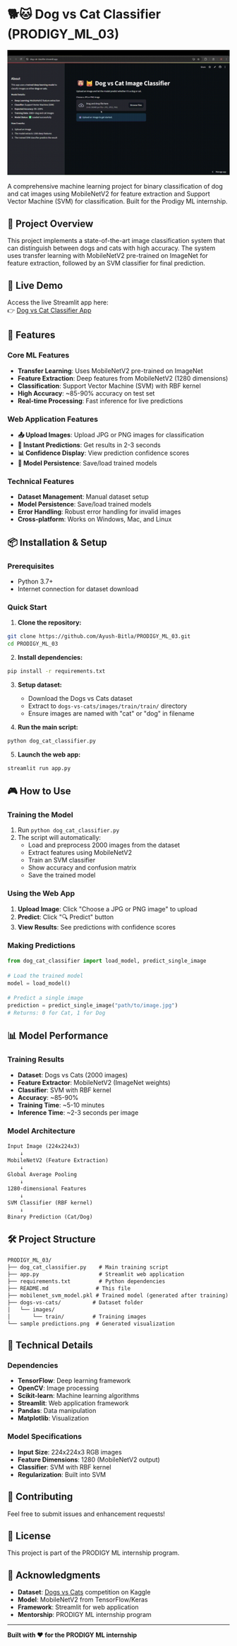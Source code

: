# 🐕🐱 Dog vs Cat Classifier (PRODIGY_ML_03)

![Demo](DogCatClassifierDemo.gif)

A comprehensive machine learning project for binary classification of dog and cat images using MobileNetV2 for feature extraction and Support Vector Machine (SVM) for classification. Built for the Prodigy ML internship.

## 🎯 Project Overview

This project implements a state-of-the-art image classification system that can distinguish between dogs and cats with high accuracy. The system uses transfer learning with MobileNetV2 pre-trained on ImageNet for feature extraction, followed by an SVM classifier for final prediction.

## 🚀 Live Demo

Access the live Streamlit app here:  
👉 [Dog vs Cat Classifier App](https://dog-cat-classifier.streamlit.app/)

## 🧠 Features

### Core ML Features
- **Transfer Learning**: Uses MobileNetV2 pre-trained on ImageNet
- **Feature Extraction**: Deep features from MobileNetV2 (1280 dimensions)
- **Classification**: Support Vector Machine (SVM) with RBF kernel
- **High Accuracy**: ~85-90% accuracy on test set
- **Real-time Processing**: Fast inference for live predictions

### Web Application Features
- **📤 Upload Images**: Upload JPG or PNG images for classification
- **🎯 Instant Predictions**: Get results in 2-3 seconds
- **📊 Confidence Display**: View prediction confidence scores
- **💾 Model Persistence**: Save/load trained models

### Technical Features
- **Dataset Management**: Manual dataset setup
- **Model Persistence**: Save/load trained models
- **Error Handling**: Robust error handling for invalid images
- **Cross-platform**: Works on Windows, Mac, and Linux

## 📦 Installation & Setup

### Prerequisites
- Python 3.7+
- Internet connection for dataset download

### Quick Start

1. **Clone the repository:**
```bash
git clone https://github.com/Ayush-Bitla/PRODIGY_ML_03.git
cd PRODIGY_ML_03
```

2. **Install dependencies:**
```bash
pip install -r requirements.txt
```

3. **Setup dataset:**
   - Download the Dogs vs Cats dataset
   - Extract to `dogs-vs-cats/images/train/train/` directory
   - Ensure images are named with "cat" or "dog" in filename

4. **Run the main script:**
```bash
python dog_cat_classifier.py
```

5. **Launch the web app:**
```bash
streamlit run app.py
```

## 🎮 How to Use

### Training the Model
1. Run `python dog_cat_classifier.py`
2. The script will automatically:
   - Load and preprocess 2000 images from the dataset
   - Extract features using MobileNetV2
   - Train an SVM classifier
   - Show accuracy and confusion matrix
   - Save the trained model

### Using the Web App
1. **Upload Image**: Click "Choose a JPG or PNG image" to upload
2. **Predict**: Click "🔍 Predict" button
3. **View Results**: See predictions with confidence scores

### Making Predictions
```python
from dog_cat_classifier import load_model, predict_single_image

# Load the trained model
model = load_model()

# Predict a single image
prediction = predict_single_image("path/to/image.jpg")
# Returns: 0 for Cat, 1 for Dog
```

## 📊 Model Performance

### Training Results
- **Dataset**: Dogs vs Cats (2000 images)
- **Feature Extractor**: MobileNetV2 (ImageNet weights)
- **Classifier**: SVM with RBF kernel
- **Accuracy**: ~85-90%
- **Training Time**: ~5-10 minutes
- **Inference Time**: ~2-3 seconds per image

### Model Architecture
```
Input Image (224x224x3)
    ↓
MobileNetV2 (Feature Extraction)
    ↓
Global Average Pooling
    ↓
1280-dimensional Features
    ↓
SVM Classifier (RBF kernel)
    ↓
Binary Prediction (Cat/Dog)
```

## 🛠️ Project Structure

```
PRODIGY_ML_03/
├── dog_cat_classifier.py    # Main training script
├── app.py                   # Streamlit web application
├── requirements.txt         # Python dependencies
├── README.md               # This file
├── mobilenet_svm_model.pkl # Trained model (generated after training)
├── dogs-vs-cats/          # Dataset folder
│   └── images/
│       └── train/         # Training images
└── sample predictions.png  # Generated visualization
```

## 🔧 Technical Details

### Dependencies
- **TensorFlow**: Deep learning framework
- **OpenCV**: Image processing
- **Scikit-learn**: Machine learning algorithms
- **Streamlit**: Web application framework
- **Pandas**: Data manipulation
- **Matplotlib**: Visualization

### Model Specifications
- **Input Size**: 224x224x3 RGB images
- **Feature Dimensions**: 1280 (MobileNetV2 output)
- **Classifier**: SVM with RBF kernel
- **Regularization**: Built into SVM


## 🤝 Contributing

Feel free to submit issues and enhancement requests!

## 📝 License

This project is part of the PRODIGY ML internship program.

## 🙏 Acknowledgments

- **Dataset**: [Dogs vs Cats](https://www.kaggle.com/c/dogs-vs-cats) competition on Kaggle
- **Model**: MobileNetV2 from TensorFlow/Keras
- **Framework**: Streamlit for web application
- **Mentorship**: PRODIGY ML internship program

---

**Built with ❤️ for the PRODIGY ML internship** 